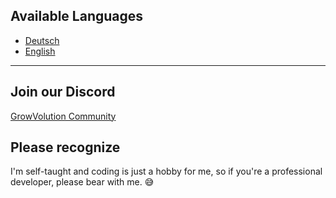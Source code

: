 ## Available Languages
- [Deutsch](README-DE.md)
- [English](README-EN.md)

---
## Join our Discord
[GrowVolution Community](https://discord.gg/yBsEuAaBth)

## Please recognize
I'm self-taught and coding is just a hobby for me, so if you're a professional developer, please bear with me. 😅

